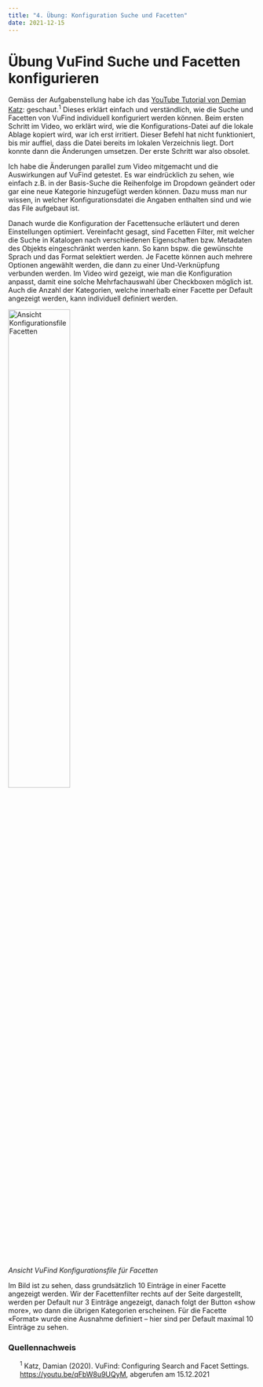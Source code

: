 ```yaml
---
title: "4. Übung: Konfiguration Suche und Facetten"
date: 2021-12-15
---
```


<h1>Übung VuFind Suche und Facetten konfigurieren</h1>

<p>Gemäss der Aufgabenstellung habe ich das <a href="https://youtu.be/qFbW8u9UQyM" target="_blank">YouTube Tutorial von Demian Katz</a>: geschaut.<sup>1</sup> Dieses erklärt einfach und verständlich, wie die Suche und Facetten von VuFind individuell konfiguriert werden können. Beim ersten Schritt im Video, wo erklärt wird, wie die Konfigurations-Datei auf die lokale Ablage kopiert wird, war ich erst irritiert. Dieser Befehl hat nicht funktioniert, bis mir auffiel, dass die Datei bereits im lokalen Verzeichnis liegt. Dort konnte dann die Änderungen umsetzen. Der erste Schritt war also obsolet.<br></p>

<p>Ich habe die Änderungen parallel zum Video mitgemacht und die Auswirkungen auf VuFind getestet. Es war eindrücklich zu sehen, wie einfach z.B. in der Basis-Suche die Reihenfolge im Dropdown geändert oder gar eine neue Kategorie hinzugefügt werden können. Dazu muss man nur wissen, in welcher Konfigurationsdatei die Angaben enthalten sind und wie das File aufgebaut ist. <br></p>

<p>Danach wurde die Konfiguration der Facettensuche erläutert und deren Einstellungen optimiert. Vereinfacht gesagt, sind Facetten Filter, mit welcher die Suche in Katalogen nach verschiedenen Eigenschaften bzw. Metadaten des Objekts eingeschränkt werden kann. So kann bspw. die gewünschte Sprach und das Format selektiert werden. Je Facette können auch mehrere Optionen angewählt werden, die dann zu einer Und-Verknüpfung verbunden werden. Im Video wird gezeigt, wie man die Konfiguration anpasst, damit eine solche Mehrfachauswahl über Checkboxen möglich ist. Auch die Anzahl der Kategorien, welche innerhalb einer Facette per Default angezeigt werden, kann individuell definiert werden.<br></p>

<p><img src="https://user-images.githubusercontent.com/83494929/146516572-ea3a311d-b9e6-475f-935e-d65820a29efe.png" alt="Ansicht Konfigurationsfile Facetten" width="50%"><br>
<i>Ansicht VuFind Konfigurationsfile für Facetten</i><br></p>

<p>Im Bild ist zu sehen, dass grundsätzlich 10 Einträge in einer Facette angezeigt werden. Wir der Facettenfilter rechts auf der Seite dargestellt, werden per Default nur 3 Einträge angezeigt, danach folgt der Button «show more», wo dann die übrigen Kategorien erscheinen. Für die Facette «Format» wurde eine Ausnahme definiert – hier sind per Default maximal 10 Einträge zu sehen.<br></p>

<h3>Quellennachweis</h3>
<ul style="list-style:none">
  <li><sup>1</sup> Katz, Damian (2020). VuFind: Configuring Search and Facet Settings. <a href="https://youtu.be/qFbW8u9UQyM" target="_blank">https://youtu.be/qFbW8u9UQyM</a>, abgerufen am 15.12.2021</li>
  </ul>
